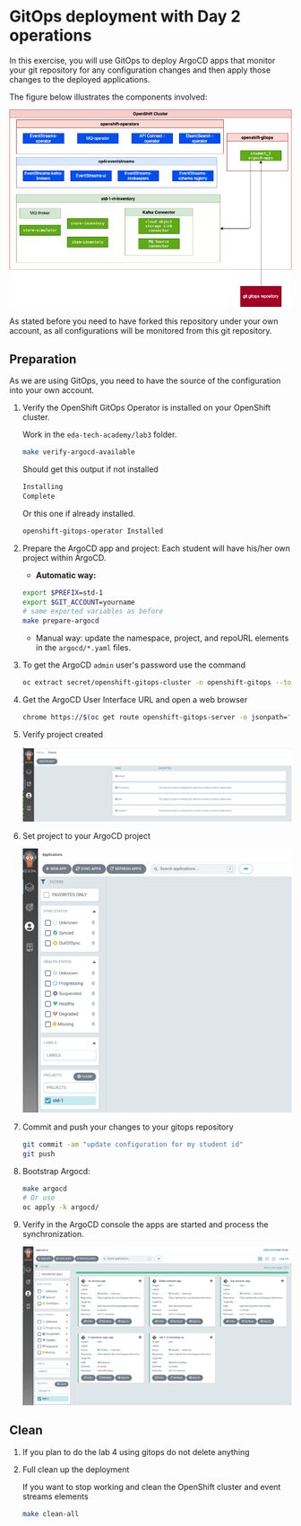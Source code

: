 # GitOps deployment with Day 2 operations

In this exercise, you will use GitOps to deploy ArgoCD apps that monitor your git repository for any configuration changes and 
then apply those changes to the deployed applications.

The figure below illustrates the components involved:

![](./images/student_env_gitops.png)

As stated before you need to have forked this repository under your own account, as all configurations will be monitored from this git repository.
## Preparation

As we are using GitOps, you need to have the source of the configuration into your own account.

1. Verify the OpenShift GitOps Operator is installed on your OpenShift cluster.

    Work in the `eda-tech-academy/lab3` folder.

    ```sh
    make verify-argocd-available
    ```

    Should get this output if not installed

    ```sh
    Installing
    Complete
    ```

    Or this one if already installed.

    ```sh
    openshift-gitops-operator Installed
    ```

1. Prepare the ArgoCD app and project: Each student will have his/her own project within ArgoCD.

    * **Automatic way:**

    ```sh
    export $PREFIX=std-1
    export $GIT_ACCOUNT=yourname
    # same exported variables as before
    make prepare-argocd
    ```

    * Manual way: update the namespace, project, and repoURL elements in the `argocd/*.yaml` files.

1. To get the ArgoCD `admin` user's password use the command

    ```sh
    oc extract secret/openshift-gitops-cluster -n openshift-gitops --to=-
    ```

1. Get the ArgoCD User Interface URL and open a web browser

    ```sh
    chrome https://$(oc get route openshift-gitops-server -o jsonpath='{.status.ingress[].host}'  -n openshift-gitops)
    ```

1. Verify project created

    ![](./images/Verify-project.png)

1. Set project to your ArgoCD project

    ![](./images/select-project.png)

1. Commit and push your changes to your gitops repository

    ```sh
    git commit -am "update configuration for my student id"
    git push 
    ```

1. Bootstrap Argocd:  

    ```sh
    make argocd
    # Or use 
    oc apply -k argocd/
    ```

1. Verify in the ArgoCD console the apps are started and process the synchronization.

    ![](./images/argo-apps.png)



## Clean 

1. If you plan to do the lab 4 using gitops do not delete anything

1. Full clean up the deployment

    If you want to stop working and clean the OpenShift cluster and event streams elements

    ```sh
    make clean-all
    ```